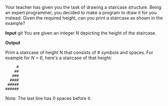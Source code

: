 Your teacher has given you the task of drawing a staircase structure. Being an expert programmer, you decided to make a program to draw it for you instead. Given the required height, can you print a staircase as shown in the example?

**Input**
git
You are given an integer *N* depicting the height of the staircase.

**Output**

Print a staircase of height N that consists of # symbols and spaces. For example for *N = 6*, here's a staircase of that height:

         #
   	    ##
       ###
      ####
   	 #####
 	######

Note: The last line has 0 spaces before it.